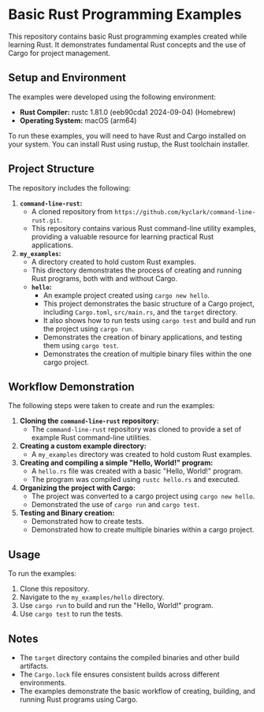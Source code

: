 # Basic Rust Programming Examples

This repository contains basic Rust programming examples created while learning Rust. It demonstrates fundamental Rust concepts and the use of Cargo for project management.

## Setup and Environment

The examples were developed using the following environment:

* **Rust Compiler:** rustc 1.81.0 (eeb90cda1 2024-09-04) (Homebrew)
* **Operating System:** macOS (arm64)

To run these examples, you will need to have Rust and Cargo installed on your system. You can install Rust using rustup, the Rust toolchain installer.

## Project Structure

The repository includes the following:

1.  **`command-line-rust`:**
    * A cloned repository from `https://github.com/kyclark/command-line-rust.git`.
    * This repository contains various Rust command-line utility examples, providing a valuable resource for learning practical Rust applications.
2.  **`my_examples`:**
    * A directory created to hold custom Rust examples.
    * This directory demonstrates the process of creating and running Rust programs, both with and without Cargo.
    * **`hello`:**
        * An example project created using `cargo new hello`.
        * This project demonstrates the basic structure of a Cargo project, including `Cargo.toml`, `src/main.rs`, and the `target` directory.
        * It also shows how to run tests using `cargo test` and build and run the project using `cargo run`.
        * Demonstrates the creation of binary applications, and testing them using `cargo test`.
        * Demonstrates the creation of multiple binary files within the one cargo project.

## Workflow Demonstration

The following steps were taken to create and run the examples:

1.  **Cloning the `command-line-rust` repository:**
    * The `command-line-rust` repository was cloned to provide a set of example Rust command-line utilities.
2.  **Creating a custom example directory:**
    * A `my_examples` directory was created to hold custom Rust examples.
3.  **Creating and compiling a simple "Hello, World!" program:**
    * A `hello.rs` file was created with a basic "Hello, World!" program.
    * The program was compiled using `rustc hello.rs` and executed.
4.  **Organizing the project with Cargo:**
    * The project was converted to a cargo project using `cargo new hello`.
    * Demonstrated the use of `cargo run` and `cargo test`.
5.  **Testing and Binary creation:**
    * Demonstrated how to create tests.
    * Demonstrated how to create multiple binaries within a cargo project.

## Usage

To run the examples:

1.  Clone this repository.
2.  Navigate to the `my_examples/hello` directory.
3.  Use `cargo run` to build and run the "Hello, World!" program.
4.  Use `cargo test` to run the tests.

## Notes

* The `target` directory contains the compiled binaries and other build artifacts.
* The `Cargo.lock` file ensures consistent builds across different environments.
* The examples demonstrate the basic workflow of creating, building, and running Rust programs using Cargo.
